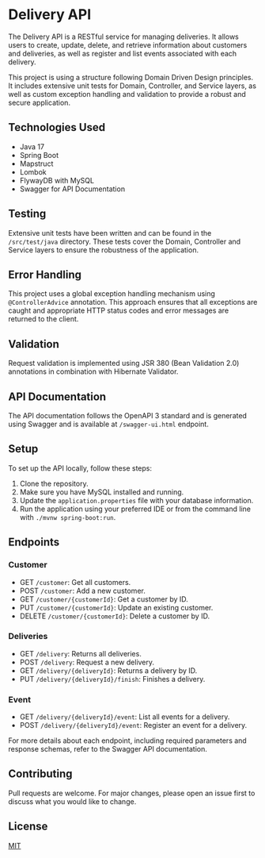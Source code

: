 # Delivery API

The Delivery API is a RESTful service for managing deliveries. It allows users to create, update, delete, and retrieve information about customers and deliveries, as well as register and list events associated with each delivery.

This project is using a structure following Domain Driven Design principles. It includes extensive unit tests for Domain, Controller, and Service layers, as well as custom exception handling and validation to provide a robust and secure application.

## Technologies Used

- Java 17
- Spring Boot
- Mapstruct
- Lombok
- FlywayDB with MySQL
- Swagger for API Documentation

## Testing

Extensive unit tests have been written and can be found in the `/src/test/java` directory. These tests cover the Domain, Controller and Service layers to ensure the robustness of the application.

## Error Handling

This project uses a global exception handling mechanism using `@ControllerAdvice` annotation. This approach ensures that all exceptions are caught and appropriate HTTP status codes and error messages are returned to the client.

## Validation

Request validation is implemented using JSR 380 (Bean Validation 2.0) annotations in combination with Hibernate Validator.

## API Documentation

The API documentation follows the OpenAPI 3 standard and is generated using Swagger and is available at `/swagger-ui.html` endpoint. 

## Setup

To set up the API locally, follow these steps:

1. Clone the repository.
2. Make sure you have MySQL installed and running.
3. Update the `application.properties` file with your database information.
4. Run the application using your preferred IDE or from the command line with `./mvnw spring-boot:run`.

## Endpoints

### Customer

- GET `/customer`: Get all customers.
- POST `/customer`: Add a new customer.
- GET `/customer/{customerId}`: Get a customer by ID.
- PUT `/customer/{customerId}`: Update an existing customer.
- DELETE `/customer/{customerId}`: Delete a customer by ID.

### Deliveries

- GET `/delivery`: Returns all deliveries.
- POST `/delivery`: Request a new delivery.
- GET `/delivery/{deliveryId}`: Returns a delivery by ID.
- PUT `/delivery/{deliveryId}/finish`: Finishes a delivery.

### Event

- GET `/delivery/{deliveryId}/event`: List all events for a delivery.
- POST `/delivery/{deliveryId}/event`: Register an event for a delivery.

For more details about each endpoint, including required parameters and response schemas, refer to the Swagger API documentation.

## Contributing

Pull requests are welcome. For major changes, please open an issue first to discuss what you would like to change.

## License

[MIT](https://choosealicense.com/licenses/mit/)